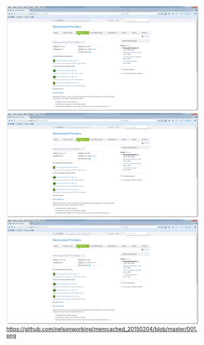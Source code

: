 





![Alt text](files/pictures/sshot-2015-02-04-[10-35-53].png)
![Alt text](001.png)
![Alt text](sshot-2015-02-04-[10-35-53].png)
https://github.com/nelsonworking/memcached_20150204/blob/master/001.png
